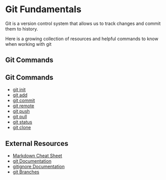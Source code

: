 # Git Fundamentals

Git is a version control system that allows us to track changes and commit them to history.

Here is a growing collection of resources and helpful commands to know when working with git 

## Git Commands
## Git Commands

- [git init](./commands/init.md)
- [git add](./commands/add.md)
- [git commit](./commands/commit.md)
- [git remote](./commands/remote.md) 
- [git push](./commands/push.md) 
- [git pull](./commands/pull.md) 
- [git status](./commands/status.md) 
- [git clone](./commands/clone.md) 


## External Resources
- [Markdown Cheat Sheet](https://www.markdownguide.org/cheat-sheet/)
- [git Documentation](https://git-scm.com/docs)
- [gitignore Documentation](https://git-scm.com/docs/gitignore)
- [git Branches](https://git-scm.com/book/en/v2/Git-Branching-Branches-in-a-Nutshell)
